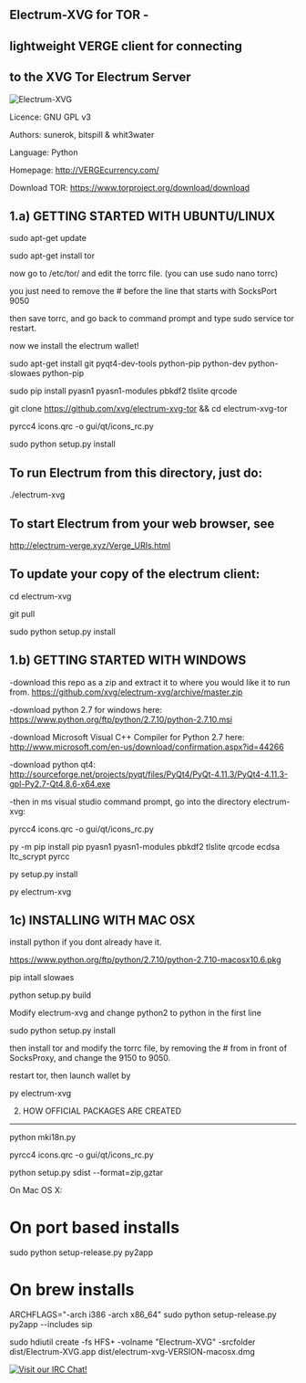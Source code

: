 Electrum-XVG for TOR - 
------------------------------------------------
lightweight VERGE client for connecting 
------------------------------------------------
to the XVG Tor Electrum Server
------------------------------------------------
![Electrum-XVG](https://raw.githubusercontent.com/vergecurrency/electrum-xvg-tor/master/electrumlogo.png)

Licence: GNU GPL v3

Authors: sunerok, bitspill & whit3water

Language: Python

Homepage: http://VERGEcurrency.com/

Download TOR: https://www.torproject.org/download/download

1.a) GETTING STARTED WITH UBUNTU/LINUX
------------------
sudo apt-get update

sudo apt-get install tor

now go to /etc/tor/ and edit the torrc file. (you can use sudo nano torrc)

you just need to remove the # before the line that starts with SocksPort 9050

then save torrc, and go back to command prompt and type sudo service tor restart.

now we install the electrum wallet!

sudo apt-get install git pyqt4-dev-tools python-pip python-dev python-slowaes python-pip

sudo pip install pyasn1 pyasn1-modules pbkdf2 tlslite qrcode

git clone https://github.com/xvg/electrum-xvg-tor && cd electrum-xvg-tor

pyrcc4 icons.qrc -o gui/qt/icons_rc.py

sudo python setup.py install

To run Electrum from this directory, just do:
---------------------------------------------
  ./electrum-xvg

To start Electrum from your web browser, see
--------------------------------------------
http://electrum-verge.xyz/Verge_URIs.html

To update your copy of the electrum client:
-------------------------------------------
cd electrum-xvg

git pull

sudo python setup.py install

1.b) GETTING STARTED WITH WINDOWS
------------------

-download this repo as a zip and extract it to where you would like it to run from. 
https://github.com/xvg/electrum-xvg/archive/master.zip

-download python 2.7 for windows here: https://www.python.org/ftp/python/2.7.10/python-2.7.10.msi

-download Microsoft Visual C++ Compiler for Python 2.7 here: http://www.microsoft.com/en-us/download/confirmation.aspx?id=44266

-download python qt4: http://sourceforge.net/projects/pyqt/files/PyQt4/PyQt-4.11.3/PyQt4-4.11.3-gpl-Py2.7-Qt4.8.6-x64.exe

-then in ms visual studio command prompt, go into the directory electrum-xvg:

pyrcc4 icons.qrc -o gui/qt/icons_rc.py

py -m pip install pip pyasn1 pyasn1-modules pbkdf2 tlslite qrcode ecdsa ltc_scrypt pyrcc

py setup.py install

py electrum-xvg

1c) INSTALLING WITH MAC OSX
-----------------

install python if you dont already have it.

https://www.python.org/ftp/python/2.7.10/python-2.7.10-macosx10.6.pkg

pip intall slowaes

python setup.py build

Modify electrum-xvg and change python2 to python in the first line

sudo python setup.py install

then install tor and modify the torrc file, by removing the # from in front of SocksProxy, and change the 9150 to 9050.

restart tor, then launch wallet by 

py electrum-xvg


2. HOW OFFICIAL PACKAGES ARE CREATED
------------------------------------

python mki18n.py

pyrcc4 icons.qrc -o gui/qt/icons_rc.py

python setup.py sdist --format=zip,gztar

On Mac OS X:

  # On port based installs
  
  sudo python setup-release.py py2app

  # On brew installs
  
  ARCHFLAGS="-arch i386 -arch x86_64" sudo python setup-release.py py2app --includes sip

  sudo hdiutil create -fs HFS+ -volname "Electrum-XVG" -srcfolder dist/Electrum-XVG.app dist/electrum-xvg-VERSION-macosx.dmg


[![Visit our IRC Chat!](https://kiwiirc.com/buttons/irc.freenode.net/verge.png)](https://kiwiirc.com/client/irc.freenode.net/?nick=xvg|?&theme=cli#verge)
